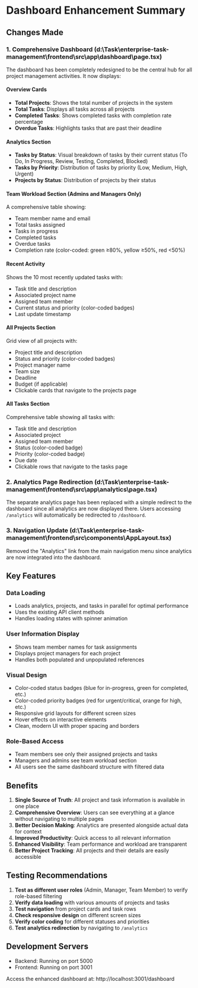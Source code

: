 # Dashboard Enhancement Summary

## Changes Made

### 1. **Comprehensive Dashboard (d:\Task\enterprise-task-management\frontend\src\app\dashboard\page.tsx)**

The dashboard has been completely redesigned to be the central hub for all project management activities. It now displays:

#### Overview Cards
- **Total Projects**: Shows the total number of projects in the system
- **Total Tasks**: Displays all tasks across all projects
- **Completed Tasks**: Shows completed tasks with completion rate percentage
- **Overdue Tasks**: Highlights tasks that are past their deadline

#### Analytics Section
- **Tasks by Status**: Visual breakdown of tasks by their current status (To Do, In Progress, Review, Testing, Completed, Blocked)
- **Tasks by Priority**: Distribution of tasks by priority (Low, Medium, High, Urgent)
- **Projects by Status**: Distribution of projects by their status

#### Team Workload Section (Admins and Managers Only)
A comprehensive table showing:
- Team member name and email
- Total tasks assigned
- Tasks in progress
- Completed tasks
- Overdue tasks
- Completion rate (color-coded: green ≥80%, yellow ≥50%, red <50%)

#### Recent Activity
Shows the 10 most recently updated tasks with:
- Task title and description
- Associated project name
- Assigned team member
- Current status and priority (color-coded badges)
- Last update timestamp

#### All Projects Section
Grid view of all projects with:
- Project title and description
- Status and priority (color-coded badges)
- Project manager name
- Team size
- Deadline
- Budget (if applicable)
- Clickable cards that navigate to the projects page

#### All Tasks Section
Comprehensive table showing all tasks with:
- Task title and description
- Associated project
- Assigned team member
- Status (color-coded badge)
- Priority (color-coded badge)
- Due date
- Clickable rows that navigate to the tasks page

### 2. **Analytics Page Redirection (d:\Task\enterprise-task-management\frontend\src\app\analytics\page.tsx)**

The separate analytics page has been replaced with a simple redirect to the dashboard since all analytics are now displayed there. Users accessing `/analytics` will automatically be redirected to `/dashboard`.

### 3. **Navigation Update (d:\Task\enterprise-task-management\frontend\src\components\AppLayout.tsx)**

Removed the "Analytics" link from the main navigation menu since analytics are now integrated into the dashboard.

## Key Features

### Data Loading
- Loads analytics, projects, and tasks in parallel for optimal performance
- Uses the existing API client methods
- Handles loading states with spinner animation

### User Information Display
- Shows team member names for task assignments
- Displays project managers for each project
- Handles both populated and unpopulated references

### Visual Design
- Color-coded status badges (blue for in-progress, green for completed, etc.)
- Color-coded priority badges (red for urgent/critical, orange for high, etc.)
- Responsive grid layouts for different screen sizes
- Hover effects on interactive elements
- Clean, modern UI with proper spacing and borders

### Role-Based Access
- Team members see only their assigned projects and tasks
- Managers and admins see team workload section
- All users see the same dashboard structure with filtered data

## Benefits

1. **Single Source of Truth**: All project and task information is available in one place
2. **Comprehensive Overview**: Users can see everything at a glance without navigating to multiple pages
3. **Better Decision Making**: Analytics are presented alongside actual data for context
4. **Improved Productivity**: Quick access to all relevant information
5. **Enhanced Visibility**: Team performance and workload are transparent
6. **Better Project Tracking**: All projects and their details are easily accessible

## Testing Recommendations

1. **Test as different user roles** (Admin, Manager, Team Member) to verify role-based filtering
2. **Verify data loading** with various amounts of projects and tasks
3. **Test navigation** from project cards and task rows
4. **Check responsive design** on different screen sizes
5. **Verify color coding** for different statuses and priorities
6. **Test analytics redirection** by navigating to `/analytics`

## Development Servers

- Backend: Running on port 5000
- Frontend: Running on port 3001

Access the enhanced dashboard at: http://localhost:3001/dashboard
